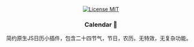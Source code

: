 <p align="center">
  <a href="http://www.skillnull.com"><img src="http://skillnull.com/others/images/brand/MIT.svg" alt="License MIT"></a>
</p>

### **<p align="center">Calendar :date: </p>**
简约原生JS日历小插件，包含二十四节气，节日，农历。无特效，无复杂功能。
